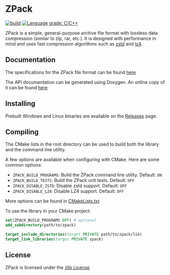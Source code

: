 ZPack
================================
[![build](https://github.com/LeadRDRK/ZPack/actions/workflows/cmake.yml/badge.svg)](https://github.com/LeadRDRK/ZPack/actions/workflows/cmake.yml)
[![Language grade: C/C++](https://img.shields.io/lgtm/grade/cpp/g/LeadRDRK/ZPack.svg?logo=lgtm&logoWidth=18)](https://lgtm.com/projects/g/LeadRDRK/ZPack/context:cpp)

ZPack is a simple, general-purpose archive file format with lossless data compression (similar to zip, rar, etc.). It is designed with performance in mind and uses fast compression algorithms such as [zstd](https://github.com/facebook/zstd) and [lz4](https://github.com/lz4/lz4).

Documentation
-------------------------
The specifications for the ZPack file format can be found [here](docs/specs.md)

The API documentation can be generated using Doxygen. An online copy of it can be found [here](https://leadrdrk.eu.org/zpack)

Installing
-------------------------
Prebuilt Windows and Linux binaries are available on the [Releases](https://github.com/LeadRDRK/ZPack/releases) page.

Compiling
-------------------------
The CMake lists in the root directory can be used to build both the library and the command line utility.

A few options are available when configuring with CMake. Here are some common options:
- `ZPACK_BUILD_PROGRAMS`: Build the ZPack command line utility. Default: `ON`
- `ZPACK_BUILD_TESTS`: Build the ZPack unit tests. Default: `OFF`
- `ZPACK_DISABLE_ZSTD`: Disable zstd support. Default: `OFF`
- `ZPACK_DISABLE_LZ4`: Disable LZ4 support. Default: `OFF`

More options can be found in [CMakeLists.txt](CMakeLists.txt)

To use the library in your CMake project:
```cmake
set(ZPACK_BUILD_PROGRAMS OFF) # optional
add_subdirectory(path/to/zpack)

target_include_directories(target PRIVATE path/to/zpack/lib)
target_link_libraries(target PRIVATE zpack)
```

License
-------------------------
ZPack is licensed under the [zlib License](LICENSE)
